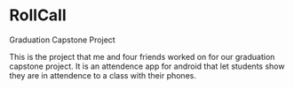 # RollCall
Graduation Capstone Project

This is the project that me and four friends worked on for our graduation capstone project. It is an attendence app for android that let students show they are in attendence to a class with their phones.
